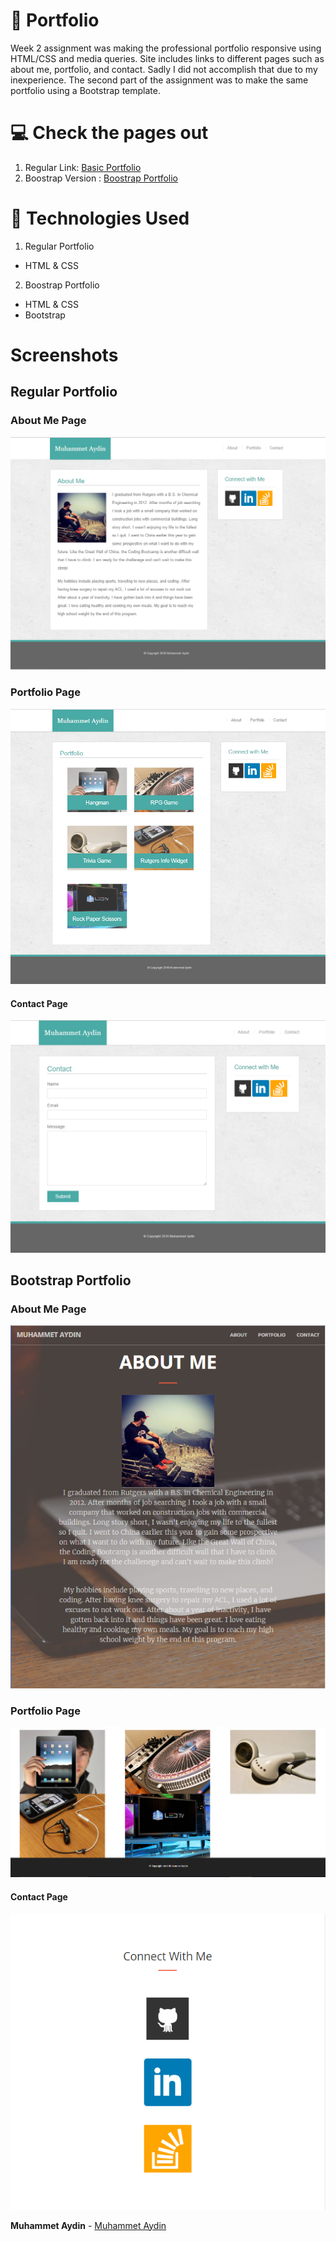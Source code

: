 # :briefcase: Portfolio  
Week 2 assignment was making the professional portfolio responsive using HTML/CSS and media queries. Site includes links to different pages such as about me, portfolio, and  contact. Sadly I did not accomplish that due to my inexperience. The second part of the assignment was to make the same portfolio using a Bootstrap template.

# :computer: Check the pages out
1. Regular Link: [Basic Portfolio](https://portfolio1-ma.herokuapp.com/)
2. Boostrap Version : [Boostrap Portfolio](https://ma-bootstrap.herokuapp.com/)

# :satellite: Technologies Used
1. Regular Portfolio
  * HTML & CSS

2. Boostrap Portfolio
  * HTML & CSS
  * Bootstrap

# Screenshots

## Regular Portfolio

### About Me Page
![About Me](/screenshots/about.png)

### Portfolio Page
![Portfolio](/screenshots/portfolio.png)

#### Contact Page
![Contact](/screenshots/contact.png)


## Bootstrap Portfolio

### About Me Page
![About Me](/screenshots/bs-about.png)

### Portfolio Page
![Portfolio](/screenshots/bs-portfolio.png)

#### Contact Page
![Contact](/screenshots/bs-connect.png)

**Muhammet Aydin**  - [Muhammet Aydin](https://github.com/muhammeta7)